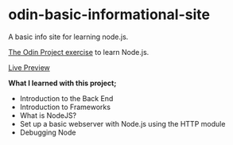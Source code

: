 # odin-basic-informational-site

A basic info site for learning node.js.

[The Odin Project exercise](https://www.theodinproject.com/lessons/nodejs-basic-informational-site) to learn Node.js.

[Live Preview](https://oguzhan-shopping-app.netlify.app/)

**What I learned with this project;**

- Introduction to the Back End
- Introduction to Frameworks
- What is NodeJS?
- Set up a basic webserver with Node.js using the HTTP module
- Debugging Node

